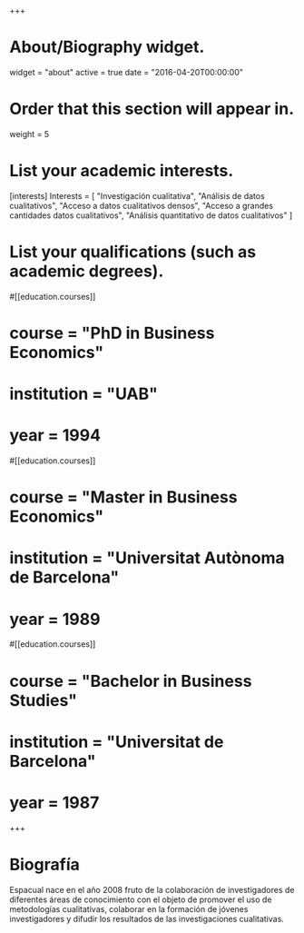 +++
# About/Biography widget.
widget = "about"
active = true
date = "2016-04-20T00:00:00"

# Order that this section will appear in.
weight = 5

# List your academic interests.
[interests]
  Interests = [
    "Investigación cualitativa",
    "Análisis de datos cualitativos",
    "Acceso a datos cualitativos densos",
    "Acceso a grandes cantidades datos cualitativos",
    "Análisis quantitativo de datos cualitativos"
  ]

# List your qualifications (such as academic degrees).
#[[education.courses]]
#  course = "PhD in Business Economics"
#  institution = "UAB"
#  year = 1994

#[[education.courses]]
#  course = "Master in Business Economics"
#  institution = "Universitat Autònoma de Barcelona"
#  year = 1989
  
#[[education.courses]]
#  course = "Bachelor in Business Studies"
#  institution = "Universitat de Barcelona"
#  year = 1987
 
+++

# Biografía

Espacual nace en el año 2008 fruto de la colaboración de investigadores de diferentes áreas de conocimiento con el objeto de promover el uso de metodologías cualitativas, colaborar en la formación de jóvenes investigadores y difudir los resultados de las investigaciones cualitativas. 